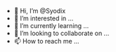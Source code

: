 - 👋 Hi, I’m @Syodix
- 👀 I’m interested in ...
- 🌱 I’m currently learning ...
- 💞️ I’m looking to collaborate on ...
- 📫 How to reach me ...

<!---
Syodix/Syodix is a ✨ special ✨ repository because its `README.md` (this file) appears on your GitHub profile.
You can click the Preview link to take a look at your changes.
--->
